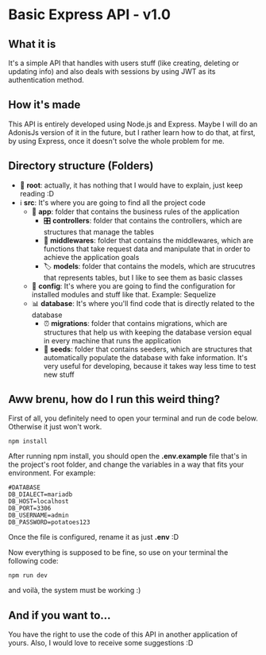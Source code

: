 # Basic Express API - v1.0

## What it is

It's a simple API that handles with users stuff (like creating, deleting or updating info) and also deals with sessions by using JWT as its authentication method.

## How it's made

This API is entirely developed using Node.js and Express. Maybe I will do an AdonisJs version of it in the future, but I rather learn how to do that, at first, by using Express, once it doesn't solve the whole problem for me.

## Directory structure (Folders)

- :beginner: **root**: actually, it has nothing that I would have to explain, just keep reading :D
- :information_source: **src**: It's where you are going to find all the project code
  - :iphone: **app**: folder that contains the business rules of the application
    - :control_knobs: **controllers**: folder that contains the controllers, which are structures that manage the tables
    - :arrows_counterclockwise: **middlewares**: folder that contains the middlewares, which are functions that take request data and manipulate that in order to achieve the application goals
    - :label: **models**: folder that contains the models, which are strucutres that represents tables, but I like to see them as basic classes
  - :wrench: **config**: It's where you are going to find the configuration for installed modules and stuff like that. Example: Sequelize
  - :bar_chart: **database**: It's where you'll find code that is directly related to the database
    - :alarm_clock: **migrations**: folder that contains migrations, which are structures that help us with keeping the database version equal in every machine that runs the application
    - :seedling: **seeds**: folder that contains seeders, which are structures that automatically populate the database with fake information. It's very useful for developing, because it takes way less time to test new stuff

## Aww brenu, how do I run this weird thing?

First of all, you definitely need to open your terminal and run de code below. Otherwise it just won't work.

    npm install

After running npm install, you should open the **.env.example** file that's in the project's root folder, and change the variables in a way that fits your environment. For example:

    #DATABASE
    DB_DIALECT=mariadb
    DB_HOST=localhost
    DB_PORT=3306
    DB_USERNAME=admin
    DB_PASSWORD=potatoes123

Once the file is configured, rename it as just **.env** :D

Now everything is supposed to be fine, so use on your terminal the following code:

    npm run dev

and voilà, the system must be working :)

## And if you want to...

You have the right to use the code of this API in another application of yours. Also, I would love to
receive some suggestions :D
